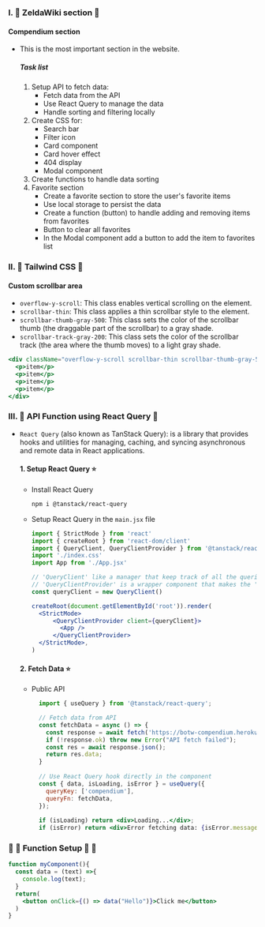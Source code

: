 ### I. 🌸 ZeldaWiki section 🌸
  #### Compendium section
  - This is the most important section in the website.
    ##### Task list
      1. Setup API to fetch data:
         - Fetch data from the API
         - Use React Query to manage the data
         - Handle sorting and filtering locally  
      2. Create CSS for:
         - Search bar
         - Filter icon
         - Card component
         - Card hover effect
         - 404 display
         - Modal component
      3. Create functions to handle data sorting 
      4. Favorite section
         - Create a favorite section to store the user's favorite items
         - Use local storage to persist the data
         - Create a function (button) to handle adding and removing items from favorites  
         - Button to clear all favorites
         - In the Modal component add a button to add the item to favorites list 

### II. 🌸 Tailwind CSS 🌸 
  #### Custom scrollbar area
  - `overflow-y-scroll`: This class enables vertical scrolling on the element.
  - `scrollbar-thin`: This class applies a thin scrollbar style to the element.
  - `scrollbar-thumb-gray-500`: This class sets the color of the scrollbar thumb (the draggable part of the scrollbar) to a gray shade.
  - `scrollbar-track-gray-200`: This class sets the color of the scrollbar track (the area where the thumb moves) to a light gray shade.
  ```jsx
  <div className="overflow-y-scroll scrollbar-thin scrollbar-thumb-gray-500 scrollbar-track-gray-200">
    <p>item</p>
    <p>item</p>
    <p>item</p>
    <p>item</p>
  </div>
  ```

### III. 🌸  API Function using React Query 🌸 
- `React Query` (also known as TanStack Query): is a library that provides hooks and utilities for managing, caching, and syncing asynchronous and remote data in React applications.

  #### 1. Setup React Query ⭐️
    - Install React Query
      ```bash
      npm i @tanstack/react-query
      ```
    - Setup React Query in the `main.jsx` file
  
      ```jsx
      import { StrictMode } from 'react'
      import { createRoot } from 'react-dom/client'
      import { QueryClient, QueryClientProvider } from '@tanstack/react-query'
      import './index.css'
      import App from './App.jsx'

      // 'QueryClient' like a manager that keep track of all the queries in the app
      // 'QueryClientProvider' is a wrapper component that makes the 'QueryClient' available to the rest of the app
      const queryClient = new QueryClient()

      createRoot(document.getElementById('root')).render(
        <StrictMode>
            <QueryClientProvider client={queryClient}>
              <App />
            </QueryClientProvider>
        </StrictMode>,
      )
      ```

  #### 2. Fetch Data ⭐️
    - Public API
  
      ```jsx
        import { useQuery } from '@tanstack/react-query';

        // Fetch data from API
        const fetchData = async () => {
          const response = await fetch('https://botw-compendium.herokuapp.com/api/v3/compendium/all');
          if (!response.ok) throw new Error("API fetch failed");
          const res = await response.json();
          return res.data;
        }
        
        // Use React Query hook directly in the component
        const { data, isLoading, isError } = useQuery({
          queryKey: ['compendium'],
          queryFn: fetchData,
        });
        
        if (isLoading) return <div>Loading...</div>;
        if (isError) return <div>Error fetching data: {isError.message}</div>;
      ```

### 🌸 🌸 Function Setup 🌸 🌸
```jsx
function myComponent(){
  const data = (text) =>{
    console.log(text);
  }
  return(
    <button onClick={() => data("Hello")}>Click me</button>
  )
}
```